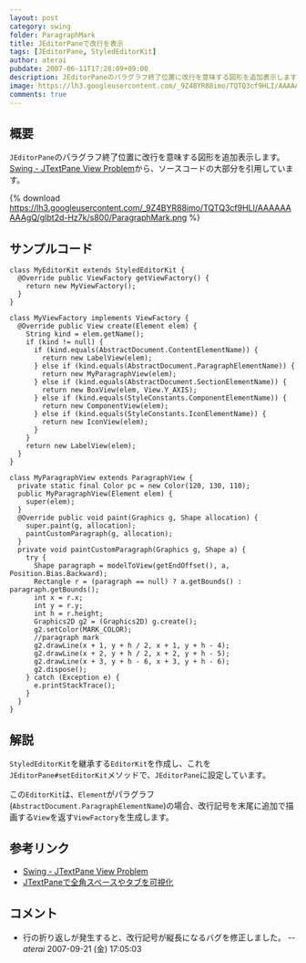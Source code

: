 ```yaml
---
layout: post
category: swing
folder: ParagraphMark
title: JEditorPaneで改行を表示
tags: [JEditorPane, StyledEditorKit]
author: aterai
pubdate: 2007-06-11T17:28:09+09:00
description: JEditorPaneのパラグラフ終了位置に改行を意味する図形を追加表示します。
image: https://lh3.googleusercontent.com/_9Z4BYR88imo/TQTQ3cf9HLI/AAAAAAAAAgQ/gIbt2d-Hz7k/s800/ParagraphMark.png
comments: true
---
```

## 概要
`JEditorPane`のパラグラフ終了位置に改行を意味する図形を追加表示します。[Swing - JTextPane View Problem](https://community.oracle.com/thread/1374478)から、ソースコードの大部分を引用しています。

{% download https://lh3.googleusercontent.com/_9Z4BYR88imo/TQTQ3cf9HLI/AAAAAAAAAgQ/gIbt2d-Hz7k/s800/ParagraphMark.png %}

## サンプルコード
<pre class="prettyprint"><code>class MyEditorKit extends StyledEditorKit {
  @Override public ViewFactory getViewFactory() {
    return new MyViewFactory();
  }
}

class MyViewFactory implements ViewFactory {
  @Override public View create(Element elem) {
    String kind = elem.getName();
    if (kind != null) {
      if (kind.equals(AbstractDocument.ContentElementName)) {
        return new LabelView(elem);
      } else if (kind.equals(AbstractDocument.ParagraphElementName)) {
        return new MyParagraphView(elem);
      } else if (kind.equals(AbstractDocument.SectionElementName)) {
        return new BoxView(elem, View.Y_AXIS);
      } else if (kind.equals(StyleConstants.ComponentElementName)) {
        return new ComponentView(elem);
      } else if (kind.equals(StyleConstants.IconElementName)) {
        return new IconView(elem);
      }
    }
    return new LabelView(elem);
  }
}

class MyParagraphView extends ParagraphView {
  private static final Color pc = new Color(120, 130, 110);
  public MyParagraphView(Element elem) {
    super(elem);
  }
  @Override public void paint(Graphics g, Shape allocation) {
    super.paint(g, allocation);
    paintCustomParagraph(g, allocation);
  }
  private void paintCustomParagraph(Graphics g, Shape a) {
    try {
      Shape paragraph = modelToView(getEndOffset(), a, Position.Bias.Backward);
      Rectangle r = (paragraph == null) ? a.getBounds() : paragraph.getBounds();
      int x = r.x;
      int y = r.y;
      int h = r.height;
      Graphics2D g2 = (Graphics2D) g.create();
      g2.setColor(MARK_COLOR);
      //paragraph mark
      g2.drawLine(x + 1, y + h / 2, x + 1, y + h - 4);
      g2.drawLine(x + 2, y + h / 2, x + 2, y + h - 5);
      g2.drawLine(x + 3, y + h - 6, x + 3, y + h - 6);
      g2.dispose();
    } catch (Exception e) {
      e.printStackTrace();
    }
  }
}
</code></pre>

## 解説
`StyledEditorKit`を継承する`EditorKit`を作成し、これを`JEditorPane#setEditorKit`メソッドで、`JEditorPane`に設定しています。

この`EditorKit`は、`Element`がパラグラフ(`AbstractDocument.ParagraphElementName`)の場合、改行記号を末尾に追加で描画する`View`を返す`ViewFactory`を生成します。

## 参考リンク
- [Swing - JTextPane View Problem](https://community.oracle.com/thread/1374478)
- [JTextPaneで全角スペースやタブを可視化](http://ateraimemo.com/Swing/WhitespaceMark.html)

<!-- dummy comment line for breaking list -->

## コメント
- 行の折り返しが発生すると、改行記号が縦長になるバグを修正しました。 -- *aterai* 2007-09-21 (金) 17:05:03

<!-- dummy comment line for breaking list -->
